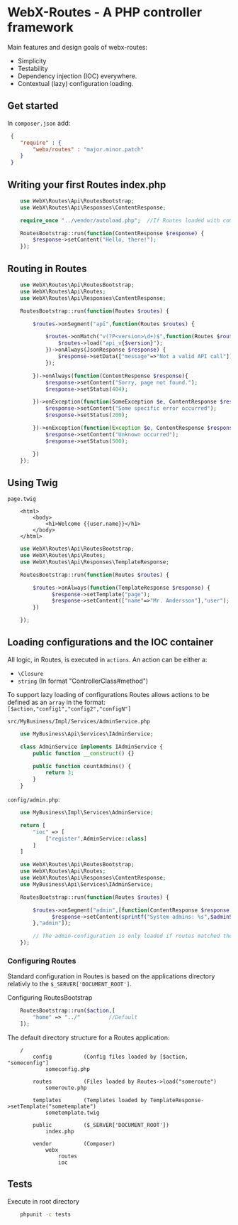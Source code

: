 # WebX-Routes - A PHP controller framework

Main features and design goals of webx-routes:
* Simplicity
* Testability
* Dependency injection (IOC) everywhere.
* Contextual (lazy) configuration loading.

## Get started

In `composer.json` add:

```json
 {
    "require" : {
        "webx/routes" : "major.minor.patch"
    }
 }
```

## Writing your first Routes index.php

```php
    use WebX\Routes\Api\RoutesBootstrap;
    use WebX\Routes\Api\Responses\ContentResponse;

    require_once "../vendor/autoload.php";  //If Routes loaded with composer

    RoutesBootstrap::run(function(ContentResponse $response) {
        $response->setContent("Hello, there!");
    });
```

## Routing in Routes
```php
    use WebX\Routes\Api\RoutesBootstrap;
    use WebX\Routes\Api\Routes;
    use WebX\Routes\Api\Responses\ContentResponse;

    RoutesBootstrap::run(function(Routes $routes) {

        $routes->onSegment("api",function(Routes $routes) {

            $routes->onMatch("v(?P<version>\d+)$",function(Routes $routes,$version) {
                $routes->load("api_v{$version}");
            })->onAlways(JsonResponse $response) {
                $response->setData(["message"=>"Not a valid API call"]);
            });

        })->onAlways(function(ContentResponse $response){
            $response->setContent("Sorry, page not found.");
            $response->setStatus(404);

        })->onException(function(SomeException $e, ContentResponse $response){
            $response->setContent("Some specific error occurred");
            $response->setStatus(200);

        })->onException(function(Exception $e, ContentResponse $response){
            $response->setContent("Unknown occurred");
            $response->setStatus(500);

        })
    });
```

## Using Twig

`page.twig`

```twig
    <html>
        <body>
            <h1>Welcome {{user.name}}</h1>
        </body>
    </html>
```

```php
    use WebX\Routes\Api\RoutesBootstrap;
    use WebX\Routes\Api\Routes;
    use WebX\Routes\Api\Responses\TemplateResponse;

    RoutesBootstrap::run(function(Routes $routes) {

        $routes->onAlways(function(TemplateResponse $response) {
              $response->setTemplate("page");
              $response->setContent(["name"=>"Mr. Andersson"],"user");
        })

    });
```

## Loading configurations and the IOC container
All logic, in Routes, is executed in ```actions```. An action can be either a:
  * ```\Closure```
  * ```string``` (In format "ControllerClass#method")

To support lazy loading of configurations Routes allows actions to be defined as an `array` in the format:
`[$action,"config1","config2","configN"]`

`src/MyBusiness/Impl/Services/AdminService.php`
```php
    use MyBusiness\Api\Services\IAdminService;

    class AdminService implements IAdminService {
        public function __construct() {}

        public function countAdmins() {
            return 3;
        }
    }
```


`config/admin.php`:
```php
    use MyBusiness\Impl\Services\AdminService;

    return [
        "ioc" => [
            ["register",AdminService::class]
        ]
    ]
```

```php
    use WebX\Routes\Api\RoutesBootstrap;
    use WebX\Routes\Api\Routes;
    use WebX\Routes\Api\Responses\ContentResponse;
    use MyBusiness\Api\Services\IAdminService;

    RoutesBootstrap::run(function(Routes $routes) {

        $routes->onSegment("admin",[function(ContentResponse $response, IAdminService $adminService) {
              $response->setContent(sprintf("System admins: %s",$adminService->countAdmins()));
        },"admin"]);

        // The admin-configuration is only loaded if routes matched the `admin` segment.
    });
```

### Configuring Routes
Standard configuration in Routes is based on the applications directory relativly to the `$_SERVER['DOCUMENT_ROOT']`.

Configuring RoutesBootstrap
```php
    RoutesBootstrap::run($action,[
        "home" => "../"         //Default
    ]);
```

The default directory structure for a Routes application:
```
    /
        config          (Config files loaded by [$action, "someconfig"]
            someconfig.php

        routes          (Files loaded by Routes->load("someroute")
            someroute.php

        templates       (Templates loaded by TemplateResponse->setTemplate("sometemplate")
            sometemplate.twig

        public          ($_SERVER['DOCUMENT_ROOT'])
            index.php

        vendor          (Composer)
            webx
                routes
                ioc
```


## Tests
Execute in root directory
```bash
    phpunit -c tests
```




